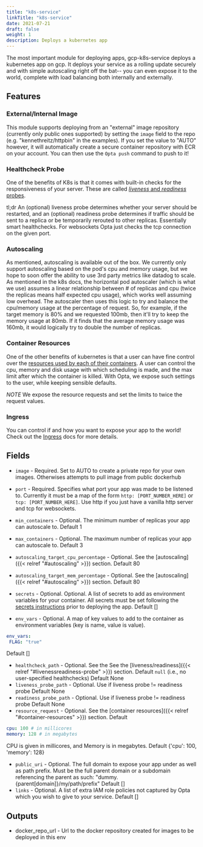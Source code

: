 ```yaml
---
title: "k8s-service"
linkTitle: "k8s-service"
date: 2021-07-21
draft: false
weight: 1
description: Deploys a kubernetes app
---
```


The most important module for deploying apps, gcp-k8s-service deploys a kubernetes app on gcp.
It deploys your service as a rolling update securely and with simple autoscaling right off the bat-- you
can even expose it to the world, complete with load balancing both internally and externally.

## Features

### External/Internal Image

This module supports deploying from an "external" image repository (currently only public ones supported)
by setting the `image` field to the repo (e.g. "kennethreitz/httpbin" in the examples). If you set the value to "AUTO" however,
it will automatically create a secure container repository with ECR on your account. You can then use the `Opta push`
command to push to it!

### Healthcheck Probe

One of the benefits of K8s is that it comes with built-in checks for the responsiveness of your server. These are called
[_liveness_ and _readiness_ probes](https://kubernetes.io/docs/tasks/configure-pod-container/configure-liveness-readiness-startup-probes/).

tl;dr An (optional) liveness probe determines whether your server should be restarted, and an (optional) readiness probe determines if traffic should
be sent to a replica or be temporarily rerouted to other replicas. Essentially smart healthchecks. For websockets Opta
just checks the tcp connection on the given port.

### Autoscaling

As mentioned, autoscaling is available out of the box. We currently only support autoscaling
based on the pod's cpu and memory usage, but we hope to soon offer the ability to use 3rd party metrics like datadog
to scale. As mentioned in the k8s docs, the horizontal pod autoscaler (which is what we use) assumes a linear relationship between # of replicas
and cpu (twice the replicas means half expected cpu usage), which works well assuming low overhead.
The autoscaler then uses this logic to try and balance the cpu/memory usage at the percentage of request. So, for example,
if the target memory is 80% and we requested 100mb, then it'll try to keep the memory usage at 80mb. If it finds that
the average memory usage was 160mb, it would logically try to double the number of replicas.

### Container Resources

One of the other benefits of kubernetes is that a user can have fine control over the [resources used by each of their containers](https://kubernetes.io/docs/concepts/configuration/manage-resources-containers/).
A user can control the cpu, memory and disk usage with which scheduling is made, and the max limit after which the container is killed.
With Opta, we expose such settings to the user, while keeping sensible defaults.

_NOTE_ We expose the resource requests and set the limits to twice the request values.

### Ingress

You can control if and how you want to expose your app to the world! Check out
the [Ingress](/miscellaneous/ingress) docs for more details.

## Fields

- `image` - Required. Set to AUTO to create a private repo for your own images. Otherwises attempts to pull image from public dockerhub
- `port` - Required. Specifies what port your app was made to be listened to. Currently it must be a map of the form
`http: [PORT_NUMBER_HERE]` or `tcp: [PORT_NUMBER_HERE]`. Use http if you just have a vanilla http server and tcp for
websockets.

- `min_containers` - Optional. The minimum number of replicas your app can autoscale to. Default 1
- `max_containers` - Optional. The maximum number of replicas your app can autoscale to. Default 3
- `autoscaling_target_cpu_percentage` - Optional. See the [autoscaling]({{< relref "#autoscaling" >}}) section. Default 80
- `autoscaling_target_mem_percentage` - Optional. See the [autoscaling]({{< relref "#autoscaling" >}}) section. Default 80
- `secrets` - Optional. Optional. A list of secrets to add as environment variables for your container. All secrets must be set following the [secrets instructions](/miscellaneous/secrets) prior to deploying the app. Default []
- `env_vars` - Optional. A map of key values to add to the container as environment variables (key is name, value is value).
```yaml
env_vars:
 FLAG: "true"
```
 Default []
- `healthcheck_path` - Optional. See the See the [liveness/readiness]({{< relref "#livenessreadiness-probe" >}}) section. Default `null` (i.e., no user-specified healthchecks) Default None
- `liveness_probe_path` - Optional. Use if liveness probe != readiness probe Default None
- `readiness_probe_path` - Optional. Use if liveness probe != readiness probe Default None
- `resource_request` - Optional. See the [container resources]({{< relref "#container-resources" >}}) section. Default
```yaml
cpu: 100 # in millicores
memory: 128 # in megabytes
```
CPU is given in millicores, and Memory is in megabytes.
 Default {'cpu': 100, 'memory': 128}
- `public_uri` - Optional. The full domain to expose your app under as well as path prefix. Must be the full parent domain or a subdomain referencing the parent as such: "dummy.{parent[domain]}/my/path/prefix"
 Default []
- `links` - Optional. A list of extra IAM role policies not captured by Opta which you wish to give to your service. Default []

## Outputs

- docker_repo_url - Url to the docker repository created for images to be deployed in this env